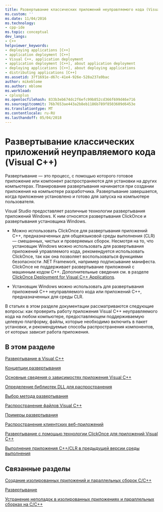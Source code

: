 ```yaml
---
title: Развертывание классических приложений неуправляемого кода (Visual C++) | Документы Microsoft
ms.custom: ''
ms.date: 11/04/2016
ms.technology:
- cpp-ide
ms.topic: conceptual
dev_langs:
- C++
helpviewer_keywords:
- deploying applications [C++]
- application deployment [C++]
- Visual C++, application deployment
- application deployment [C++], about application deployment
- deploying applications [C++], about deploying applications
- distributing applications [C++]
ms.assetid: 37f1691e-d67c-41e4-926e-528a237a9bac
author: mikeblome
ms.author: mblome
ms.workload:
- cplusplus
ms.openlocfilehash: 833b3eb674dc2f6efc99b852cd366f699d46e716
ms.sourcegitcommit: 76b7653ae443a2b8eb1186b789f8503609d6453e
ms.translationtype: MT
ms.contentlocale: ru-RU
ms.lasthandoff: 05/04/2018
---
```

# <a name="deploying-native-desktop-applications-visual-c"></a>Развертывание классических приложений неуправляемого кода (Visual C++)
Развертывание — это процесс, с помощью которого готовое приложение или компонент распространяются для установки на других компьютерах. Планирование развертывания начинается при создании приложения на компьютере разработчика. Развертывание завершается, когда приложение установлено и готово для запуска на компьютере пользователя.  
  
 Visual Studio предоставляет различные технологии развертывания приложений Windows. К ним относятся развертывания ClickOnce и развертывания установщика Windows.  
  
-   Можно использовать ClickOnce для развертывания приложений C++, предназначенных для общеязыковой среды выполнения (CLR) — смешанных, чистых и проверяемых сборок. Несмотря на то, что установщик Windows можно использовать для развертывания приложений управляемого кода, рекомендуется использовать ClickOnce, так как она позволяет воспользоваться функциями безопасности .NET Framework, например подписывание манифеста. ClickOnce не поддерживает развертывание приложений с машинным кодом C++. Дополнительные сведения см. в разделе [ClickOnce Deployment for Visual C++ Applications](../ide/clickonce-deployment-for-visual-cpp-applications.md).  
  
-   Установщик Windows можно использовать для развертывания приложений C++ неуправляемого кода или приложений C++, предназначенных для среды CLR.  
  
 В статьях в этом разделе документации рассматриваются следующие вопросы: как проверить работу приложения Visual C++ неуправляемого кода на любом компьютере, предоставляющем поддерживаемую целевую платформу, файлы, которые необходимо включить в пакет установки, и рекомендуемые способы распространения компонентов, от которых зависит работа приложения.  
  
## <a name="in-this-section"></a>В этом разделе  
 [Развертывание в Visual C++](../ide/deployment-in-visual-cpp.md)  
  
 [Концепции развертывания](../ide/deployment-concepts.md)  
  
 [Основные сведения о зависимостях приложения Visual C++](../ide/understanding-the-dependencies-of-a-visual-cpp-application.md)  
  
 [Определение библиотек DLL для распространения](../ide/determining-which-dlls-to-redistribute.md)  
  
 [Выбор метода развертывания](../ide/choosing-a-deployment-method.md)  
  
 [Распространение файлов Visual C++](../ide/redistributing-visual-cpp-files.md)  
  
 [Примеры развертывания](../ide/deployment-examples.md)  
  
 [Распространение клиентских веб-приложений](../ide/redistributing-web-client-applications.md)  
  
 [Развертывание с помощью технологии ClickOnce для приложений Visual C++](../ide/clickonce-deployment-for-visual-cpp-applications.md)  
  
 [Выполнение приложения C++/CLR в предыдущей версии среды выполнения](../ide/running-a-cpp-clr-application-on-a-previous-runtime-version.md)  
  
## <a name="related-sections"></a>Связанные разделы  
 [Создание изолированных приложений и параллельных сборок C/C++](../build/building-c-cpp-isolated-applications-and-side-by-side-assemblies.md)  
  
 [Развертывание](/dotnet/framework/deployment/index)  
  
 [Устранение неполадок в изолированных приложениях и параллельных сборках на C/C++](../build/troubleshooting-c-cpp-isolated-applications-and-side-by-side-assemblies.md)